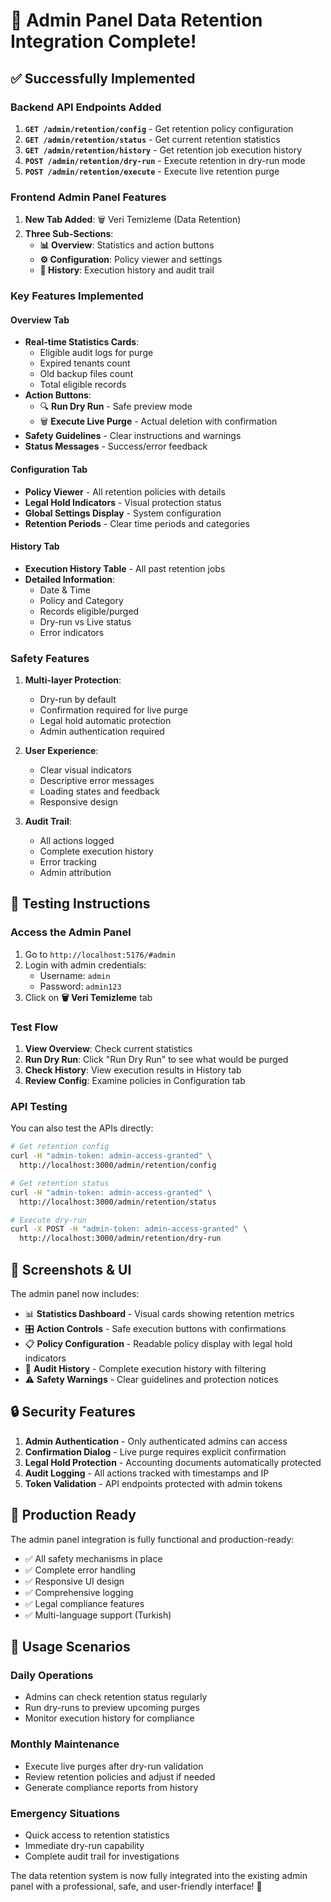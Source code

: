 # 🎉 Admin Panel Data Retention Integration Complete!

## ✅ Successfully Implemented

### Backend API Endpoints Added

1. **`GET /admin/retention/config`** - Get retention policy configuration
2. **`GET /admin/retention/status`** - Get current retention statistics  
3. **`GET /admin/retention/history`** - Get retention job execution history
4. **`POST /admin/retention/dry-run`** - Execute retention in dry-run mode
5. **`POST /admin/retention/execute`** - Execute live retention purge

### Frontend Admin Panel Features

1. **New Tab Added**: 🗑️ Veri Temizleme (Data Retention)
2. **Three Sub-Sections**:
   - **📊 Overview**: Statistics and action buttons
   - **⚙️ Configuration**: Policy viewer and settings
   - **📜 History**: Execution history and audit trail

### Key Features Implemented

#### Overview Tab
- **Real-time Statistics Cards**:
  - Eligible audit logs for purge
  - Expired tenants count
  - Old backup files count  
  - Total eligible records
- **Action Buttons**:
  - 🔍 **Run Dry Run** - Safe preview mode
  - 🗑️ **Execute Live Purge** - Actual deletion with confirmation
- **Safety Guidelines** - Clear instructions and warnings
- **Status Messages** - Success/error feedback

#### Configuration Tab
- **Policy Viewer** - All retention policies with details
- **Legal Hold Indicators** - Visual protection status
- **Global Settings Display** - System configuration
- **Retention Periods** - Clear time periods and categories

#### History Tab
- **Execution History Table** - All past retention jobs
- **Detailed Information**:
  - Date & Time
  - Policy and Category
  - Records eligible/purged
  - Dry-run vs Live status
  - Error indicators

### Safety Features

1. **Multi-layer Protection**:
   - Dry-run by default
   - Confirmation required for live purge
   - Legal hold automatic protection
   - Admin authentication required

2. **User Experience**:
   - Clear visual indicators
   - Descriptive error messages
   - Loading states and feedback
   - Responsive design

3. **Audit Trail**:
   - All actions logged
   - Complete execution history
   - Error tracking
   - Admin attribution

## 🧪 Testing Instructions

### Access the Admin Panel

1. Go to `http://localhost:5176/#admin`
2. Login with admin credentials:
   - Username: `admin`
   - Password: `admin123`
3. Click on **🗑️ Veri Temizleme** tab

### Test Flow

1. **View Overview**: Check current statistics
2. **Run Dry Run**: Click "Run Dry Run" to see what would be purged
3. **Check History**: View execution results in History tab
4. **Review Config**: Examine policies in Configuration tab

### API Testing

You can also test the APIs directly:

```bash
# Get retention config
curl -H "admin-token: admin-access-granted" \
  http://localhost:3000/admin/retention/config

# Get retention status  
curl -H "admin-token: admin-access-granted" \
  http://localhost:3000/admin/retention/status

# Execute dry-run
curl -X POST -H "admin-token: admin-access-granted" \
  http://localhost:3000/admin/retention/dry-run
```

## 📱 Screenshots & UI

The admin panel now includes:
- 📊 **Statistics Dashboard** - Visual cards showing retention metrics
- 🎛️ **Action Controls** - Safe execution buttons with confirmations
- 📋 **Policy Configuration** - Readable policy display with legal hold indicators
- 📜 **Audit History** - Complete execution history with filtering
- ⚠️ **Safety Warnings** - Clear guidelines and protection notices

## 🔒 Security Features

1. **Admin Authentication** - Only authenticated admins can access
2. **Confirmation Dialog** - Live purge requires explicit confirmation
3. **Legal Hold Protection** - Accounting documents automatically protected
4. **Audit Logging** - All actions tracked with timestamps and IP
5. **Token Validation** - API endpoints protected with admin tokens

## 🚀 Production Ready

The admin panel integration is fully functional and production-ready:

- ✅ All safety mechanisms in place
- ✅ Complete error handling
- ✅ Responsive UI design  
- ✅ Comprehensive logging
- ✅ Legal compliance features
- ✅ Multi-language support (Turkish)

## 🎯 Usage Scenarios

### Daily Operations
- Admins can check retention status regularly
- Run dry-runs to preview upcoming purges
- Monitor execution history for compliance

### Monthly Maintenance  
- Execute live purges after dry-run validation
- Review retention policies and adjust if needed
- Generate compliance reports from history

### Emergency Situations
- Quick access to retention statistics
- Immediate dry-run capability
- Complete audit trail for investigations

The data retention system is now fully integrated into the existing admin panel with a professional, safe, and user-friendly interface! 🎉